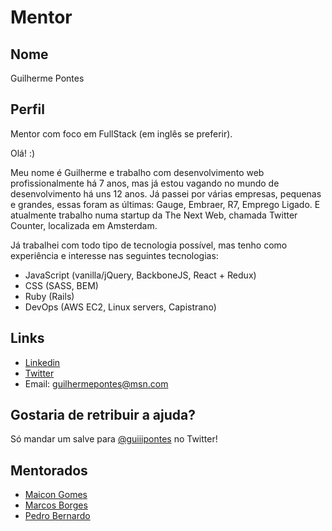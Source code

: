 # Mentor


## Nome

Guilherme Pontes

## Perfil

Mentor com foco em FullStack (em inglês se preferir).

Olá! :)

Meu nome é Guilherme e trabalho com desenvolvimento web profissionalmente há 7 anos, mas já estou vagando no mundo de desenvolvimento há uns 12 anos. Já passei por várias empresas, pequenas e grandes, essas foram as últimas: Gauge, Embraer, R7, Emprego Ligado. E atualmente trabalho numa startup da The Next Web, chamada Twitter Counter, localizada em Amsterdam.

Já trabalhei com todo tipo de tecnologia possível, mas tenho como experiência e interesse nas seguintes tecnologias:

- JavaScript (vanilla/jQuery, BackboneJS, React + Redux)
- CSS (SASS, BEM)
- Ruby (Rails)
- DevOps (AWS EC2, Linux servers, Capistrano)

## Links

- [Linkedin](http://linkedin.com/in/guilhermepontes)
- [Twitter](http:///twitter.com/guiiipontes)
- Email: guilhermepontes@msn.com


## Gostaria de retribuir a ajuda?

Só mandar um salve para [@guiiipontes](http://twitter.com/guiiipontes) no Twitter!

## Mentorados

* [Maicon Gomes](/profiles/pupils/profiles/atreyucore.md)
* [Marcos Borges](/profiles/pupils/profiles/marcosabb.md)
* [Pedro Bernardo](/profiles/pupils/profiles/pedbernardo.md)
